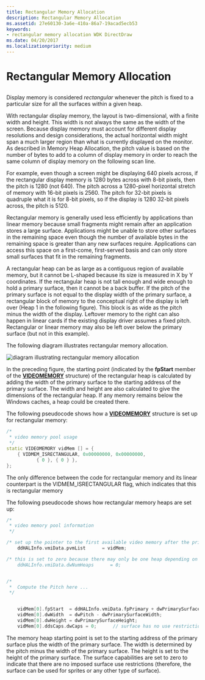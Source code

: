 ```yaml
---
title: Rectangular Memory Allocation
description: Rectangular Memory Allocation
ms.assetid: 27e60130-3a6e-410a-86a7-19acad5ecb53
keywords:
- rectangular memory allocation WDK DirectDraw
ms.date: 04/20/2017
ms.localizationpriority: medium
---
```


# Rectangular Memory Allocation


## <span id="ddk_rectangular_memory_allocation_gg"></span><span id="DDK_RECTANGULAR_MEMORY_ALLOCATION_GG"></span>


Display memory is considered *rectangular* whenever the pitch is fixed to a particular size for all the surfaces within a given heap.

With rectangular display memory, the layout is two-dimensional, with a finite width and height. This width is not always the same as the width of the screen. Because display memory must account for different display resolutions and design considerations, the actual horizontal width might span a much larger region than what is currently displayed on the monitor. As described in Memory Heap Allocation, the pitch value is based on the number of bytes to add to a column of display memory in order to reach the same column of display memory on the following scan line.

For example, even though a screen might be displaying 640 pixels across, if the rectangular display memory is 1280 bytes across with 8-bit pixels, then the pitch is 1280 (not 640). The pitch across a 1280-pixel horizontal stretch of memory with 16-bit pixels is 2560. The pitch for 32-bit pixels is quadruple what it is for 8-bit pixels, so if the display is 1280 32-bit pixels across, the pitch is 5120.

Rectangular memory is generally used less efficiently by applications than linear memory because small fragments might remain after an application stores a large surface. Applications might be unable to store other surfaces in the remaining space even though the number of available bytes in the remaining space is greater than any new surfaces require. Applications can access this space on a first-come, first-served basis and can only store small surfaces that fit in the remaining fragments.

A rectangular heap can be as large as a contiguous region of available memory, but it cannot be L-shaped because its size is measured in X by Y coordinates. If the rectangular heap is not tall enough and wide enough to hold a primary surface, then it cannot be a back buffer. If the pitch of the primary surface is not equal to the display width of the primary surface, a rectangular block of memory to the conceptual right of the display is left over (Heap 1 in the following figure). This block is as wide as the pitch minus the width of the display. Leftover memory to the right can also happen in linear cards if the existing display driver assumes a fixed pitch. Rectangular or linear memory may also be left over below the primary surface (but not in this example).

The following diagram illustrates rectangular memory allocation.

![diagram illustrating rectangular memory allocation](images/ddfig5.png)

In the preceding figure, the starting point (indicated by the **fpStart** member of the [**VIDEOMEMORY**](https://msdn.microsoft.com/library/windows/hardware/ff570171) structure) of the rectangular heap is calculated by adding the width of the primary surface to the starting address of the primary surface. The width and height are also calculated to give the dimensions of the rectangular heap. If any memory remains below the Windows caches, a heap could be created there.

The following pseudocode shows how a [**VIDEOMEMORY**](https://msdn.microsoft.com/library/windows/hardware/ff570171) structure is set up for rectangular memory:

```cpp
/*
 * video memory pool usage
 */
static VIDEOMEMORY vidMem [] = {
    { VIDMEM_ISRECTANGULAR, 0x00000000, 0x00000000,
           { 0 }, { 0 } },
};
```

The only difference between the code for rectangular memory and its linear counterpart is the VIDMEM\_ISRECTANGULAR flag, which indicates that this is rectangular memory

The following pseudocode shows how rectangular memory heaps are set up:

```cpp
/*
 * video memory pool information
 */

/* set up the pointer to the first available video memory after the primary surface */
    ddHALInfo.vmiData.pvmList      = vidMem;

/* this is set to zero because there may only be one heap depending on the pitch 
    ddHALInfo.vmiData.dwNumHeaps      = 0; 


/*
 *  Compute the Pitch here ...
 */


    vidMem[0].fpStart  = ddHALInfo.vmiData.fpPrimary + dwPrimarySurfaceWidth;
    vidMem[0].dwWidth  = dwPitch - dwPrimarySurfaceWidth;
    vidMem[0].dwHeight = dwPrimarySurfaceHeight;
    vidMem[0].ddsCaps.dwCaps = 0;      // surface has no use restrictions
```

The memory heap starting point is set to the starting address of the primary surface plus the width of the primary surface. The width is determined by the pitch minus the width of the primary surface. The height is set to the height of the primary surface. The surface capabilities are set to zero to indicate that there are no imposed surface use restrictions (therefore, the surface can be used for sprites or any other type of surface).

 

 






